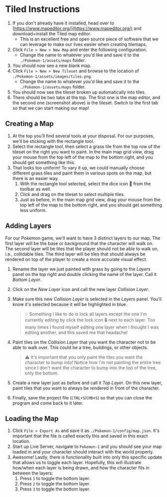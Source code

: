 # Tiled Instructions

1. If you don't already have it installed, head over to [https://www.mapeditor.org/](https://www.mapeditor.org/) and download+install the Tiled map editor.
   - This is an excellent free and open source piece of software that we can leverage to make our lives easier when creating tilemaps.
2. Click `File > New > New Map` and enter the following configuration.
   - Change the name to whatever you'd like and save it to the `./Pokemon-1/assets/maps` folder.
3. You should now see a new blank map.
4. Click `File > New > New Tileset` and browse to the location of `./Pokemon-1/assets/images/tiles.png`.
   - Change the name to whatever you'd like and save it to the `./Pokemon-1/assets/maps` folder.
5. You should now see the tileset broken up automatically into tiles.
6. There should be two tabs at the top. The first one is the map editor, and the second one (screenshot above) is the tileset. Switch to the first tab so that we can start making our map!

## Creating a Map

1. At the top you'll find several tools at your disposal. For our purposes, we'll be sticking with the rectangle tool.
2. Select the rectangle tool, then select a grass tile from the top row of the tileset on the right you want to paint. In the main map grid view, drag your mouse from the top left of the map to the bottom right, and you should get something like this.
3. That looks too uniform! To vary it up, we could manually choose different grass tiles and paint them in various spots on the map, but there is an easier way.
   1. With the rectangle tool selected, select the dice icon 🎲 from the toolbar as well.
   2. Click and drag on the tileset to select multiple tiles.
   3. Just as before, in the main map grid view, drag your mouse from the top left of the map to the bottom right, and you should get something less uniform.

## Adding Layers

For our Pokemon game, we'll want to have 3 distinct layers to our map. The first layer will be the base or background that the character will walk on. The second layer will be tiles that the player should not be able to walk on, i.e., collidable tiles. The third layer will be tiles that should always be rendered on top of the player to create a more accurate visual effect.

1. Rename the layer we just painted with grass by going to the _Layers_ panel on the top right and double clicking the name of the layer. Call it _Bottom Layer_.
2. Click on the _New Layer_ icon and call the new layer _Collision Layer_.
3. Make sure this new _Collision Layer_ is selected in the _Layers_ panel. You'll know it's selected because it will be highlighted in blue.

   > 💡 Something I like to do is lock all layers except the one I'm currently editing by click the lock icon 🔒 next to each layer. Too many times I found myself editing one layer when I thought I was editing another, and this saved me that headache!

4. Paint tiles on the _Collision Layer_ that you want the character not to be able to walk over. This could be a tree, buildings, or other objects.

   > ⚠️ It's important that you only paint the tiles you want the character to bump into! Notice how I'm not painting the entire tree since I don't want the character to bump into the top of the tree, only the bottom.

5. Create a new layer just as before and call it _Top Layer_. On this new layer, paint tiles that you want to always be rendered in front of the character.
6. Finally, save the project file (`CTRL+S`/`CMD+S`) so that you can close the program and come back to it later.

## Loading the Map

1. Click `File > Export As` and save it as `./Pokemon-1/config/map.json`. It's important that the file is called exactly this and saved in this exact location.
2. Start up Live Server, navigate to `Pokemon-1` and you should see your map loaded in and your character should interact with the world properly.
3. Awesome! Lastly, there is functionality built into only this specific update that allows us to toggle each layer. Hopefully, this will illustrate how/when each layer is being drawn, and how the character fits in between the layers:
   1. Press `1` to toggle the bottom layer.
   2. Press `2` to toggle the bottom layer.
   3. Press `3` to toggle the bottom layer.
